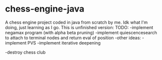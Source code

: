# chess-engine-java
A chess engine project coded in java from scratch by me. Idk what I'm doing, just learning as I go. This is unfinished version:
TODO:
-implement negamax program (with alpha beta pruning)
-implement quiescencesearch to attach to terminal nodes and return eval of position
-other ideas:
  -implement PVS
  -implement iterative deepening

























 -destroy chess club
